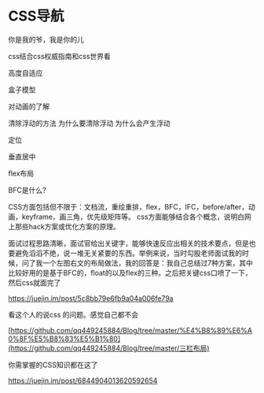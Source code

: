 # CSS导航
你是我的爷，我是你的儿

css结合css权威指南和css世界看

高度自适应

盒子模型

对动画的了解

清除浮动的方法
为什么要清除浮动
为什么会产生浮动

定位

垂直居中

flex布局

BFC是什么?

CSS方面包括但不限于：文档流，重绘重排，flex，BFC，IFC，before/after，动画，keyframe，画三角，优先级矩阵等。
css方面能够结合各个概念，说明白网上那些hack方案或优化方案的原理。

面试过程思路清晰，面试官给出关键字，能够快速反应出相关的技术要点，但是也要避免滔滔不绝，说一堆无关紧要的东西。举例来说，当时勾股老师面试我的时候，问了我一个左图右文的布局做法，我的回答是：我自己总结过7种方案，其中比较好用的是基于BFC的，float的以及flex的三种。之后把关键css口喷了一下，然后css就面完了



https://juejin.im/post/5c8bb79e6fb9a04a006fe79a

看这个人的说css 的问题。感觉自己都不会



 [https://github.com/qq449245884/Blog/tree/master/%E4%B8%89%E6%A0%8F%E5%B8%83%E5%B1%80](https://github.com/qq449245884/Blog/tree/master/三栏布局)   





你需掌握的CSS知识都在这了

https://juejin.im/post/6844904013620592654